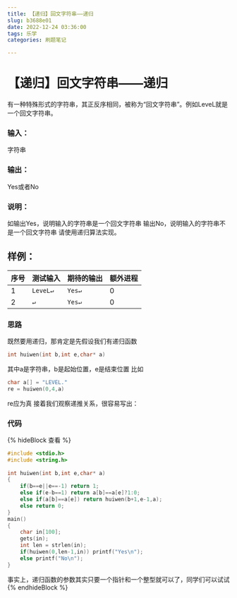 ```yaml
---
title: 【递归】回文字符串——递归
slug: b3688e01
date: 2022-12-24 03:36:00
tags: 乐学
categories: 刷题笔记

---
```


# 【递归】回文字符串——递归

有一种特殊形式的字符串，其正反序相同，被称为“回文字符串”。例如LeveL就是一个回文字符串。

### 输入：
字符串
### 输出：
 Yes或者No
###  说明：
如输出Yes，说明输入的字符串是一个回文字符串
输出No，说明输入的字符串不是一个回文字符串
请使用递归算法实现。
 
## 样例：
序号|测试输入| 期待的输出| 额外进程
--------|:-------- |:-----|--------
1  | `LeveL↵`|`Yes↵`|0
2|`↵`|`Yes↵`|0

### 思路
既然要用递归，那肯定是先假设我们有递归函数
```c
int huiwen(int b,int e,char* a)
```
其中a是字符串，b是起始位置，e是结束位置
比如
```c
char a[] = "LEVEL."
re = huiwen(0,4,a)
```
re应为真
接着我们观察递推关系，很容易写出：
### 代码
{% hideBlock 查看 %}

```c
#include <stdio.h>  
#include <string.h>  
  
int huiwen(int b,int e,char* a)  
{  
    if(b==e||e==-1) return 1;  
    else if(e-b==1) return a[b]==a[e]?1:0;  
    else if(a[b]==a[e]) return huiwen(b+1,e-1,a);  
    else return 0;  
}  
main()  
{  
    char in[100];  
    gets(in);  
    int len = strlen(in);  
    if(huiwen(0,len-1,in)) printf("Yes\n");  
    else printf("No\n");  
}  
```
事实上，递归函数的参数其实只要一个指针和一个整型就可以了，同学们可以试试
{% endhideBlock %}



